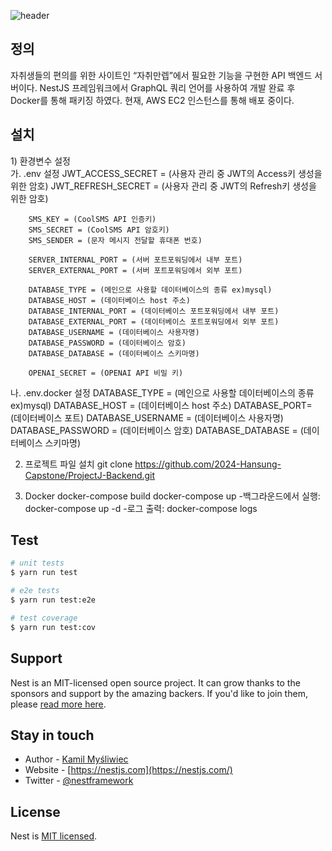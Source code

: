 ![header](https://capsule-render.vercel.app/api?type=waving&color=gradient&customColorList=10&height=200&text=ProjectJ-Backend&fontSize=50&animation=twinkling&fontAlign=68&fontAlignY=36)
## 정의
﻿자취생들의 편의를 위한 사이트인 “자취만렙”에서 필요한 기능을 구현한 API 백엔드 서버이다.
NestJS 프레임워크에서 GraphQL 쿼리 언어를 사용하여 개발 완료 후 Docker를 통해 패키징 하였다.
현재, AWS EC2 인스턴스를 통해 배포 중이다.


## ﻿설치
﻿1) 환경변수 설정<br>
    가. .env 설정
        JWT_ACCESS_SECRET = (사용자 관리 중 JWT의 Access키 생성을 위한 암호)
        JWT_REFRESH_SECRET = (사용자 관리 중 JWT의 Refresh키 생성을 위한 암호)

        SMS_KEY = (CoolSMS API 인증키)
        SMS_SECRET = (CoolSMS API 암호키)
        SMS_SENDER = (문자 메시지 전달할 휴대폰 번호)

        SERVER_INTERNAL_PORT = (서버 포트포워딩에서 내부 포트)
        SERVER_EXTERNAL_PORT = (서버 포트포워딩에서 외부 포트)

        DATABASE_TYPE = (메인으로 사용할 데이터베이스의 종류 ex)mysql)
        DATABASE_HOST = (데이터베이스 host 주소)
        DATABASE_INTERNAL_PORT = (데이터베이스 포트포워딩에서 내부 포트)
        DATABASE_EXTERNAL_PORT = (데이터베이스 포트포워딩에서 외부 포트)
        DATABASE_USERNAME = (데이터베이스 사용자명)
        DATABASE_PASSWORD = (데이터베이스 암호)
        DATABASE_DATABASE = (데이터베이스 스키마명)

        OPENAI_SECRET = (OPENAI API 비밀 키)

나. .env.docker 설정
DATABASE_TYPE = (메인으로 사용할 데이터베이스의 종류 ex)mysql)
DATABASE_HOST = (데이터베이스 host 주소)
DATABASE_PORT= (데이터베이스 포트)
DATABASE_USERNAME = (데이터베이스 사용자명)
DATABASE_PASSWORD = (데이터베이스 암호)
DATABASE_DATABASE = (데이터베이스 스키마명)

2) 프로젝트 파일 설치
    git clone https://github.com/2024-Hansung-Capstone/ProjectJ-Backend.git

3) Docker
    docker-compose build
    docker-compose up
     -백그라운드에서 실행: docker-compose up -d
     -로그 출력: docker-compose logs 


## Test

```bash
# unit tests
$ yarn run test

# e2e tests
$ yarn run test:e2e

# test coverage
$ yarn run test:cov
```

## Support

Nest is an MIT-licensed open source project. It can grow thanks to the sponsors and support by the amazing backers. If you'd like to join them, please [read more here](https://docs.nestjs.com/support).

## Stay in touch

- Author - [Kamil Myśliwiec](https://kamilmysliwiec.com)
- Website - [https://nestjs.com](https://nestjs.com/)
- Twitter - [@nestframework](https://twitter.com/nestframework)

## License

Nest is [MIT licensed](LICENSE).
